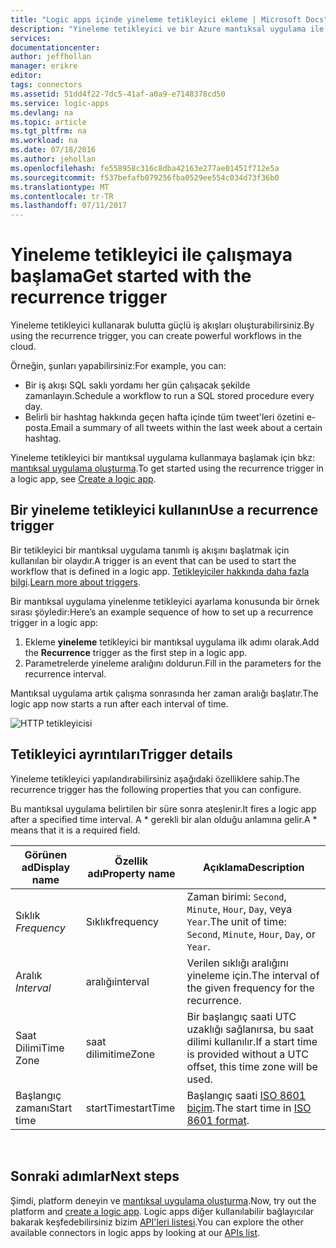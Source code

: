 ```yaml
---
title: "Logic apps içinde yineleme tetikleyici ekleme | Microsoft Docs"
description: "Yineleme tetikleyici ve bir Azure mantıksal uygulama ile kullanmak nasıl genel bakış."
services: 
documentationcenter: 
author: jeffhollan
manager: erikre
editor: 
tags: connectors
ms.assetid: 51dd4f22-7dc5-41af-a0a9-e7148378cd50
ms.service: logic-apps
ms.devlang: na
ms.topic: article
ms.tgt_pltfrm: na
ms.workload: na
ms.date: 07/18/2016
ms.author: jehollan
ms.openlocfilehash: fe558958c316c8dba42163e277ae01451f712e5a
ms.sourcegitcommit: f537befafb079256fba0529ee554c034d73f36b0
ms.translationtype: MT
ms.contentlocale: tr-TR
ms.lasthandoff: 07/11/2017
---
```

# <a name="get-started-with-the-recurrence-trigger"></a><span data-ttu-id="0dd9c-103">Yineleme tetikleyici ile çalışmaya başlama</span><span class="sxs-lookup"><span data-stu-id="0dd9c-103">Get started with the recurrence trigger</span></span>
<span data-ttu-id="0dd9c-104">Yineleme tetikleyici kullanarak bulutta güçlü iş akışları oluşturabilirsiniz.</span><span class="sxs-lookup"><span data-stu-id="0dd9c-104">By using the recurrence trigger, you can create powerful workflows in the cloud.</span></span>

<span data-ttu-id="0dd9c-105">Örneğin, şunları yapabilirsiniz:</span><span class="sxs-lookup"><span data-stu-id="0dd9c-105">For example, you can:</span></span>

* <span data-ttu-id="0dd9c-106">Bir iş akışı SQL saklı yordamı her gün çalışacak şekilde zamanlayın.</span><span class="sxs-lookup"><span data-stu-id="0dd9c-106">Schedule a workflow to run a SQL stored procedure every day.</span></span>
* <span data-ttu-id="0dd9c-107">Belirli bir hashtag hakkında geçen hafta içinde tüm tweet'leri özetini e-posta.</span><span class="sxs-lookup"><span data-stu-id="0dd9c-107">Email a summary of all tweets within the last week about a certain hashtag.</span></span>

<span data-ttu-id="0dd9c-108">Yineleme tetikleyici bir mantıksal uygulama kullanmaya başlamak için bkz: [mantıksal uygulama oluşturma](../logic-apps/logic-apps-create-a-logic-app.md).</span><span class="sxs-lookup"><span data-stu-id="0dd9c-108">To get started using the recurrence trigger in a logic app, see [Create a logic app](../logic-apps/logic-apps-create-a-logic-app.md).</span></span>

## <a name="use-a-recurrence-trigger"></a><span data-ttu-id="0dd9c-109">Bir yineleme tetikleyici kullanın</span><span class="sxs-lookup"><span data-stu-id="0dd9c-109">Use a recurrence trigger</span></span>
<span data-ttu-id="0dd9c-110">Bir tetikleyici bir mantıksal uygulama tanımlı iş akışını başlatmak için kullanılan bir olaydır.</span><span class="sxs-lookup"><span data-stu-id="0dd9c-110">A trigger is an event that can be used to start the workflow that is defined in a logic app.</span></span> <span data-ttu-id="0dd9c-111">[Tetikleyiciler hakkında daha fazla bilgi](connectors-overview.md).</span><span class="sxs-lookup"><span data-stu-id="0dd9c-111">[Learn more about triggers](connectors-overview.md).</span></span>

<span data-ttu-id="0dd9c-112">Bir mantıksal uygulama yinelenme tetikleyici ayarlama konusunda bir örnek sırası şöyledir:</span><span class="sxs-lookup"><span data-stu-id="0dd9c-112">Here’s an example sequence of how to set up a recurrence trigger in a logic app:</span></span>

1. <span data-ttu-id="0dd9c-113">Ekleme **yineleme** tetikleyici bir mantıksal uygulama ilk adımı olarak.</span><span class="sxs-lookup"><span data-stu-id="0dd9c-113">Add the **Recurrence** trigger as the first step in a logic app.</span></span>
2. <span data-ttu-id="0dd9c-114">Parametrelerde yineleme aralığını doldurun.</span><span class="sxs-lookup"><span data-stu-id="0dd9c-114">Fill in the parameters for the recurrence interval.</span></span>

<span data-ttu-id="0dd9c-115">Mantıksal uygulama artık çalışma sonrasında her zaman aralığı başlatır.</span><span class="sxs-lookup"><span data-stu-id="0dd9c-115">The logic app now starts a run after each interval of time.</span></span>

![HTTP tetikleyicisi](./media/connectors-native-recurrence/using-trigger.png)

## <a name="trigger-details"></a><span data-ttu-id="0dd9c-117">Tetikleyici ayrıntıları</span><span class="sxs-lookup"><span data-stu-id="0dd9c-117">Trigger details</span></span>
<span data-ttu-id="0dd9c-118">Yineleme tetikleyici yapılandırabilirsiniz aşağıdaki özelliklere sahip.</span><span class="sxs-lookup"><span data-stu-id="0dd9c-118">The recurrence trigger has the following properties that you can configure.</span></span>

<span data-ttu-id="0dd9c-119">Bu mantıksal uygulama belirtilen bir süre sonra ateşlenir.</span><span class="sxs-lookup"><span data-stu-id="0dd9c-119">It fires a logic app after a specified time interval.</span></span>
<span data-ttu-id="0dd9c-120">A * gerekli bir alan olduğu anlamına gelir.</span><span class="sxs-lookup"><span data-stu-id="0dd9c-120">A * means that it is a required field.</span></span>

| <span data-ttu-id="0dd9c-121">Görünen ad</span><span class="sxs-lookup"><span data-stu-id="0dd9c-121">Display name</span></span> | <span data-ttu-id="0dd9c-122">Özellik adı</span><span class="sxs-lookup"><span data-stu-id="0dd9c-122">Property name</span></span> | <span data-ttu-id="0dd9c-123">Açıklama</span><span class="sxs-lookup"><span data-stu-id="0dd9c-123">Description</span></span> |
| --- | --- | --- |
| <span data-ttu-id="0dd9c-124">Sıklık *</span><span class="sxs-lookup"><span data-stu-id="0dd9c-124">Frequency*</span></span> |<span data-ttu-id="0dd9c-125">Sıklık</span><span class="sxs-lookup"><span data-stu-id="0dd9c-125">frequency</span></span> |<span data-ttu-id="0dd9c-126">Zaman birimi: `Second`, `Minute`, `Hour`, `Day`, veya `Year`.</span><span class="sxs-lookup"><span data-stu-id="0dd9c-126">The unit of time: `Second`, `Minute`, `Hour`, `Day`, or `Year`.</span></span> |
| <span data-ttu-id="0dd9c-127">Aralık *</span><span class="sxs-lookup"><span data-stu-id="0dd9c-127">Interval*</span></span> |<span data-ttu-id="0dd9c-128">aralığı</span><span class="sxs-lookup"><span data-stu-id="0dd9c-128">interval</span></span> |<span data-ttu-id="0dd9c-129">Verilen sıklığı aralığını yineleme için.</span><span class="sxs-lookup"><span data-stu-id="0dd9c-129">The interval of the given frequency for the recurrence.</span></span> |
| <span data-ttu-id="0dd9c-130">Saat Dilimi</span><span class="sxs-lookup"><span data-stu-id="0dd9c-130">Time Zone</span></span> |<span data-ttu-id="0dd9c-131">saat dilimi</span><span class="sxs-lookup"><span data-stu-id="0dd9c-131">timeZone</span></span> |<span data-ttu-id="0dd9c-132">Bir başlangıç saati UTC uzaklığı sağlanırsa, bu saat dilimi kullanılır.</span><span class="sxs-lookup"><span data-stu-id="0dd9c-132">If a start time is provided without a UTC offset, this time zone will be used.</span></span> |
| <span data-ttu-id="0dd9c-133">Başlangıç zamanı</span><span class="sxs-lookup"><span data-stu-id="0dd9c-133">Start time</span></span> |<span data-ttu-id="0dd9c-134">startTime</span><span class="sxs-lookup"><span data-stu-id="0dd9c-134">startTime</span></span> |<span data-ttu-id="0dd9c-135">Başlangıç saati [ISO 8601 biçim](https://en.wikipedia.org/wiki/ISO_8601#Combined_date_and_time_representations).</span><span class="sxs-lookup"><span data-stu-id="0dd9c-135">The start time in [ISO 8601 format](https://en.wikipedia.org/wiki/ISO_8601#Combined_date_and_time_representations).</span></span> |

<br>

## <a name="next-steps"></a><span data-ttu-id="0dd9c-136">Sonraki adımlar</span><span class="sxs-lookup"><span data-stu-id="0dd9c-136">Next steps</span></span>
<span data-ttu-id="0dd9c-137">Şimdi, platform deneyin ve [mantıksal uygulama oluşturma](../logic-apps/logic-apps-create-a-logic-app.md).</span><span class="sxs-lookup"><span data-stu-id="0dd9c-137">Now, try out the platform and [create a logic app](../logic-apps/logic-apps-create-a-logic-app.md).</span></span> <span data-ttu-id="0dd9c-138">Logic apps diğer kullanılabilir bağlayıcılar bakarak keşfedebilirsiniz bizim [API'leri listesi](apis-list.md).</span><span class="sxs-lookup"><span data-stu-id="0dd9c-138">You can explore the other available connectors in logic apps by looking at our [APIs list](apis-list.md).</span></span>

